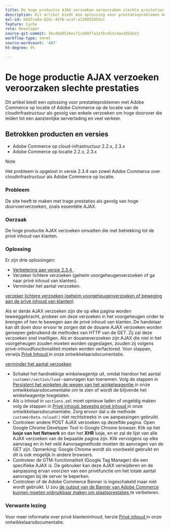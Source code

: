 ```yaml
---
title: De hoge productie AJAX verzoeken veroorzaken slechte prestaties
description: Dit artikel biedt een oplossing voor prestatieproblemen met Adobe Commerce op locatie of Adobe Commerce op de locatie van de cloudinfrastructuur als gevolg van enkele verzoeken om hoge doorvoer die leiden tot een aanzienlijke serverlading en veel verkeer.
exl-id: 68dfca8a-826c-4476-acaf-a139052b5dcc
feature: Cache
role: Developer
source-git-commit: 3bcdbd0536ec71cb80ffa3afbcd53c4ae385d2e3
workflow-type: tm+mt
source-wordcount: '487'
ht-degree: 0%

---
```


# De hoge productie AJAX verzoeken veroorzaken slechte prestaties

Dit artikel biedt een oplossing voor prestatieproblemen met Adobe Commerce op locatie of Adobe Commerce op de locatie van de cloudinfrastructuur als gevolg van enkele verzoeken om hoge doorvoer die leiden tot een aanzienlijke serverlading en veel verkeer.

## Betrokken producten en versies

* Adobe Commerce op cloud-infrastructuur 2.2.x, 2.3.x
* Adobe Commerce op locatie 2.2.x, 2.3.x

>[!NOTE]
>
>Het probleem is opgelost in versie 2.3.4 van zowel Adobe Commerce over cloudinfrastructuur als Adobe Commerce op locatie.

### Probleem

De site heeft te maken met trage prestaties als gevolg van hoge doorvoerverzoeken, zoals essentiële AJAX.

### Oorzaak

De hoge productie AJAX verzoeken omvatten die met betrekking tot de privé inhoud van klanten.

### Oplossing

Er zijn drie oplossingen:

* [ Verbetering aan versie 2.3.4 ](https://experienceleague.adobe.com/nl/docs/commerce-cloud-service/user-guide/develop/upgrade/commerce-version).
* Verzeker lichtere verzoeken (geheim voorgeheugenverzoeken of ga naar privé inhoud van klanten).
* Verminder het aantal verzoeken.

<u> verzeker lichtere verzoeken (geheim voorgeheugenverzoeken of beweging aan de privé inhoud van klanten) </u>

Als er derde AJAX verzoeken zijn die op elke pagina worden teweeggebracht, probeer om deze verzoeken in het voorgeheugen onder te brengen of hen te bewegen aan de privé inhoud van klanten. De handelaar kan dit doen door ervoor te zorgen dat de douane AJAX verzoeken worden geroepen gebruikend de methodes van HTTP van de GET. Zij zal deze verzoeken snel inwilligen. Als er douaneverzoeken zijn AJAX die niet in het voorgeheugen zouden moeten worden opgeslagen, zouden zij volgens privé-inhoudfunctionaliteit moeten worden verfactored. Voor stappen, verwijs [ Privé Inhoud ](https://developer.adobe.com/commerce/php/development/cache/page/private-content/) in onze ontwikkelaarsdocumentatie.

<u> verminder het aantal verzoeken </u>

* Schakel het hardnekkige winkelwagentje uit, omdat hierdoor het aantal `customer/section/load` -aanvragen kan toenemen. Volg de stappen in [ Persistent het winkelen de wegen van het winkelwagentje ](https://experienceleague.adobe.com/nl/docs/commerce-operations/configuration-guide/paths/config-reference-general) in onze ontwikkelaarsdocumentatie om te zien of wordt de blijvende het winkelwagentje toegelaten.
* Als u inhoud in `sections.xml` moet opnieuw laden of ongeldig maken volg de stappen in [ Privé inhoud: bevestig privé inhoud ](https://developer.adobe.com/commerce/php/development/cache/page/private-content/#invalidate-private-content) in onze ontwikkelaarsdocumentatie. Zorg ervoor dat u de methode `customerData.reload()` niet rechtstreeks in uw aanpassingen gebruikt.
* Controleer andere POST AJAX verzoeken op dezelfde pagina. Open Google Chrome Developer Tool in Google Chrome browser. Klik op het **lusje van het Netwerk** en dan het **XHR** lusje, en er zal de lijst van alle AJAX verzoeken van de bepaalde pagina zijn. Klik vervolgens op elke aanvraag en in het veld Aanvraagmethode moeten de aanvragen van de GET zijn. Opmerking: Google Chrome wordt als voorbeeld gebruikt en dit is ook mogelijk in andere browsers.
* Controleer de GTM-functionaliteit (Google Tag Manager) die een specifieke AJAX is. De gebruiker kan deze AJAX verwijderen en de aanpassing ervan voorzien van een privéfunctie om het totale aantal aanvragen bij de server te beperken.
* Controleer of de Adobe Commerce Banner is ingeschakeld maar niet wordt gebruikt. U zou [ de output van de Banner van Adobe Commerce kunnen moeten onbruikbaar maken om plaatsprestaties ](/help/troubleshooting/miscellaneous/disable-magento-banner-output-to-improve-site-performance.md) te verbeteren.

### Verwante lezing

Voor meer informatie over privé klanteninhoud, herzie [ Privé inhoud ](https://developer.adobe.com/commerce/php/development/cache/page/private-content/) in onze ontwikkelaarsdocumentatie.
